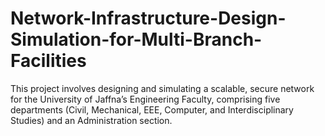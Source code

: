 # Network-Infrastructure-Design-Simulation-for-Multi-Branch-Facilities
This project involves designing and simulating a scalable, secure network for the University of Jaffna’s Engineering Faculty, comprising five departments (Civil, Mechanical, EEE, Computer, and Interdisciplinary Studies) and an Administration section.
